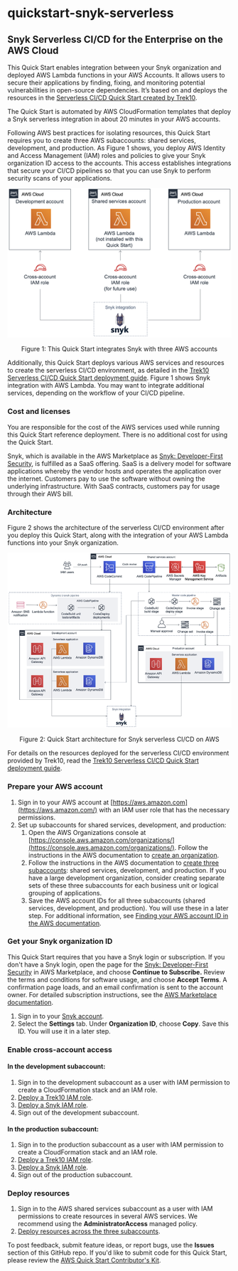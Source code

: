 # quickstart-snyk-serverless
## Snyk Serverless CI/CD for the Enterprise on the AWS Cloud

This Quick Start enables integration between your Snyk organization and deployed AWS Lambda functions in your AWS Accounts. It allows users to secure their applications by finding, fixing, and monitoring potential vulnerabilities in open-source dependencies. It’s based on and deploys the resources in the [Serverless CI/CD Quick Start created by Trek10](https://aws.amazon.com/quickstart/architecture/serverless-cicd-for-enterprise/).

The Quick Start is automated by AWS CloudFormation templates that deploy a Snyk serverless integration in about 20 minutes in your AWS accounts.

Following AWS best practices for isolating resources, this Quick Start requires you to create three AWS subaccounts: shared services, development, and production. As Figure 1 shows, you deploy AWS Identity and Access Management (IAM) roles and policies to give your Snyk organization ID access to the accounts. This access establishes integrations that secure your CI/CD pipelines so that you can use Snyk to perform security scans of your applications.

<p align="center">
    <img src="./images/Snyk-3-cross-acct-IAM-roles.png">
</p>
<p align="center">Figure 1: This Quick Start integrates Snyk with three AWS accounts</p>

Additionally, this Quick Start deploys various AWS services and resources to create the serverless CI/CD environment, as detailed in the [Trek10 Serverless CI/CD Quick Start deployment guide](https://fwd.aws/53avp). Figure 1 shows Snyk integration with AWS Lambda. You may want to integrate additional services, depending on the workflow of your CI/CD pipeline.

### Cost and licenses

You are responsible for the cost of the AWS services used while running this Quick Start reference deployment. There is no additional cost for using the Quick Start.

Snyk, which is available in the AWS Marketplace as [Snyk: Developer-First Security](https://aws.amazon.com/marketplace/pp/B085VGM85Q?qid=1587078167615&sr=0-1&ref_=srh_res_product_title), is fulfilled as a SaaS offering. SaaS is a delivery model for software applications whereby the vendor hosts and operates the application over the internet. Customers pay to use the software without owning the underlying infrastructure. With SaaS contracts, customers pay for usage through their AWS bill.

### Architecture

Figure 2 shows the architecture of the serverless CI/CD environment after you deploy this Quick Start, along with the integration of your AWS Lambda functions into your Snyk organization.
<p align="center">
    <img src="./images/Snyk-arch-diagram.png">
</p>
<p align="center">Figure 2: Quick Start architecture for Snyk serverless CI/CD on AWS</p>

For details on the resources deployed for the serverless CI/CD environment provided by Trek10, read the [Trek10 Serverless CI/CD Quick Start deployment guide](https://fwd.aws/53avp).

### Prepare your AWS account

1. Sign in to your AWS account at [https://aws.amazon.com](https://aws.amazon.com/) with an IAM user role that has the necessary permissions. 
2. Set up subaccounts for shared services, development, and production: 
    1. Open the AWS Organizations console at [https://console.aws.amazon.com/organizations/](https://console.aws.amazon.com/organizations/). Follow the instructions in the AWS documentation to [create an organization](https://docs.aws.amazon.com/organizations/latest/userguide/orgs_manage_create.html).
    2. Follow the instructions in the AWS documentation to [create three subaccounts](https://docs.aws.amazon.com/organizations/latest/userguide/orgs_manage_accounts_create.html): shared services, development, and production. If you have a large development organization, consider creating separate sets of these three subaccounts for each business unit or logical grouping of applications.
    3. Save the AWS account IDs for all three subaccounts (shared services, development, and production). You will use these in a later step. For additional information, see [Finding your AWS account ID in the AWS documentation](https://docs.aws.amazon.com/IAM/latest/UserGuide/console_account-alias.html).

### Get your Snyk organization ID

This Quick Start requires that you have a Snyk login or subscription. If you don't have a Snyk login, open the page for the [Snyk: Developer-First Security](https://aws.amazon.com/marketplace/pp/B085VGM85Q?qid=1587078167615&sr=0-1&ref_=srh_res_product_title) in AWS Marketplace, and choose **Continue to Subscribe.** Review the terms and conditions for software usage, and choose **Accept Terms**. A confirmation page loads, and an email confirmation is sent to the account owner. For detailed subscription instructions, see the [AWS Marketplace documentation](https://aws.amazon.com/marketplace/help/200799470).

1. Sign in to your [Snyk account](https://snyk.io/). 
2. Select the **Settings** tab. Under **Organization ID**, choose **Copy**. Save this ID. You will use it in a later step.

### Enable cross-account access

#### In the development subaccount:

1. Sign in to the development subaccount as a user with IAM permission to create a CloudFormation stack and an IAM role.
2. [Deploy a Trek10 IAM role](https://fwd.aws/YrVVz).
3. [Deploy a Snyk IAM role](https://fwd.aws/d9KN5).
4. Sign out of the development subaccount.

#### In the production subaccount:

1. Sign in to the production subaccount as a user with IAM permission to create a CloudFormation stack and an IAM role. 
2. [Deploy a Trek10 IAM role](https://fwd.aws/YrVVz).
3. [Deploy a Snyk IAM role](https://fwd.aws/d9KN5).
4. Sign out of the production subaccount.

### Deploy resources
1. Sign in to the AWS shared services subaccount as a user with IAM permissions to create resources in several AWS services. We recommend using the **AdministratorAccess** managed policy.
2. [Deploy resources across the three subaccounts](https://fwd.aws/YeDwE).



To post feedback, submit feature ideas, or report bugs, use the **Issues** section of this GitHub repo.
If you'd like to submit code for this Quick Start, please review the [AWS Quick Start Contributor's Kit](https://aws-quickstart.github.io/).
